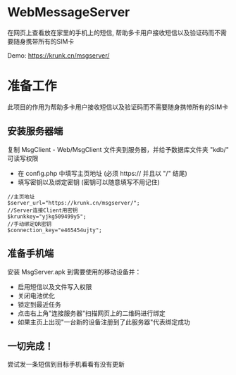 # WebMessageServer
在网页上查看放在家里的手机上的短信, 帮助多卡用户接收短信以及验证码而不需要随身携带所有的SIM卡

Demo: <a href="https://krunk.cn/krunk/msgserver/">https://krunk.cn/msgserver/</a>

# 准备工作
此项目的作用为帮助多卡用户接收短信以及验证码而不需要随身携带所有的SIM卡

## 安装服务器端
复制 MsgClient - Web/MsgClient 文件夹到服务器，并给予数据库文件夹 "kdb/" 可读写权限
- 在 config.php 中填写主页地址 (必须 https:// 并且以 "/" 结尾)
- 填写密钥以及绑定密钥 (密钥可以随意填写不用记住)

```
//主页地址
$server_url="https://krunk.cn/msgserver/";
//Server连接Client用密钥
$krunkkey="yjkg509499y5";
//手动绑定QR密钥
$connection_key="e465454ujty";
```

## 准备手机端
安装 MsgServer.apk 到需要使用的移动设备并：
- 启用短信以及文件写入权限
- 关闭电池优化
- 锁定到最近任务
- 点击右上角"连接服务器"扫描网页上的二维码进行绑定
- 如果主页上出现"一台新的设备注册到了此服务器"代表绑定成功

## 一切完成！
尝试发一条短信到目标手机看看有没有更新